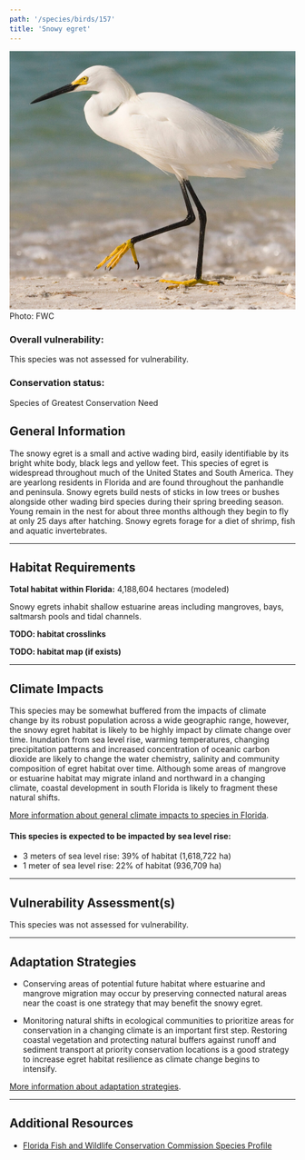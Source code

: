 ```yaml
---
path: '/species/birds/157'
title: 'Snowy egret'
---
```


<content-header icon="waterbirds" title="Snowy egret" subtitle="Egretta thula"></content-header>

<div id="TopSection">

<div class="header-photo"><img src="157.jpg" alt="Photo for Snowy egret"/>
<figcaption>Photo: FWC</figcaption></div>

<div>

### Overall vulnerability:

This species was not assessed for vulnerability.

### Conservation status:

Species of Greatest Conservation Need

</div>
</div>

## General Information

The snowy egret is a small and active wading bird, easily identifiable by its bright white body, black legs and yellow feet.  This species of egret is widespread throughout much of the United States and South America.  They are yearlong residents in Florida and are found throughout the panhandle and peninsula.  Snowy egrets build nests of sticks in low trees or bushes alongside other wading bird species during their spring breeding season.  Young remain in the nest for about three months although they begin to fly at only 25 days after hatching.  Snowy egrets forage for a diet of shrimp, fish and aquatic invertebrates.

<hr />

## Habitat Requirements

**Total habitat within Florida:** 4,188,604 hectares (modeled)

Snowy egrets inhabit shallow estuarine areas including mangroves, bays, saltmarsh pools and tidal channels.

**TODO: habitat crosslinks**

**TODO: habitat map (if exists)**

<hr />

## Climate Impacts

This species may be somewhat buffered from the impacts of climate change by its robust population across a wide geographic range, however, the snowy egret habitat is likely to be highly impact by climate change over time.  Inundation from sea level rise, warming temperatures, changing precipitation patterns and increased concentration of oceanic carbon dioxide are likely to change the water chemistry, salinity and community composition of egret habitat over time.  Although some areas of mangrove or estuarine habitat may migrate inland and northward in a changing climate, coastal development in south Florida is likely to fragment these natural shifts.

[More information about general climate impacts to species in Florida](/impacts/species).


#### This species is expected to be impacted by sea level rise:

- 3 meters of sea level rise: 39% of habitat (1,618,722 ha)
- 1 meter of sea level rise: 22% of habitat (936,709 ha)
    

<hr />

## Vulnerability Assessment(s)

This species was not assessed for vulnerability.

<hr />

## Adaptation Strategies

- Conserving areas of potential future habitat where estuarine and mangrove migration may occur by preserving connected natural areas near the coast is one strategy that may benefit the snowy egret.

- Monitoring natural shifts in ecological communities to prioritize areas for conservation in a changing climate is an important first step.  Restoring coastal vegetation and protecting natural buffers against runoff and sediment transport at priority conservation locations is a good strategy to increase egret habitat resilience as climate change begins to intensify.

[More information about adaptation strategies](/strategies).

<hr />


## Additional Resources

- [Florida Fish and Wildlife Conservation Commission Species Profile](https://myfwc.com/wildlifehabitats/profiles/birds/waterbirds/snowy-egret/)
